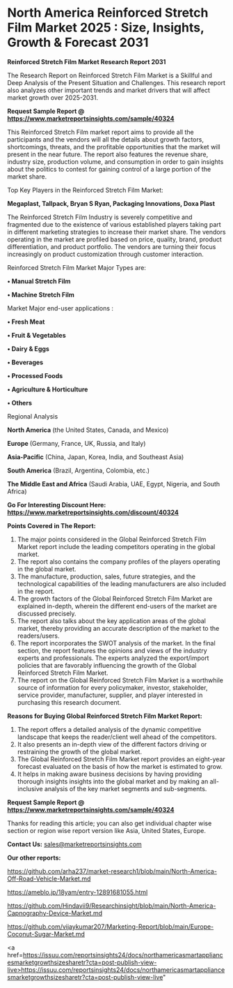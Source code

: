 # North America Reinforced Stretch Film Market 2025 : Size, Insights, Growth & Forecast 2031

<strong>Reinforced Stretch Film Market Research Report 2031</strong>

The Research Report on Reinforced Stretch Film Market is a Skillful and Deep Analysis of the Present Situation and Challenges. This research report also analyzes other important trends and market drivers that will affect market growth over 2025-2031.

<strong>Request Sample Report @ <a href=https://www.marketreportsinsights.com/sample/40324>https://www.marketreportsinsights.com/sample/40324</a></strong>

This Reinforced Stretch Film market report aims to provide all the participants and the vendors will all the details about growth factors, shortcomings, threats, and the profitable opportunities that the market will present in the near future. The report also features the revenue share, industry size, production volume, and consumption in order to gain insights about the politics to contest for gaining control of a large portion of the market share.

Top Key Players in the Reinforced Stretch Film Market:

<strong>Megaplast, Tallpack, Bryan S Ryan, Packaging Innovations, Doxa Plast</strong>

The Reinforced Stretch Film Industry is severely competitive and fragmented due to the existence of various established players taking part in different marketing strategies to increase their market share. The vendors operating in the market are profiled based on price, quality, brand, product differentiation, and product portfolio. The vendors are turning their focus increasingly on product customization through customer interaction.

Reinforced Stretch Film Market Major Types are:

<strong>•  Manual Stretch Film

•  Machine Stretch Film</strong>

Market Major end-user applications :

<strong>•  Fresh Meat

•  Fruit & Vegetables

•  Dairy & Eggs

•  Beverages

•  Processed Foods

•  Agriculture & Horticulture

•  Others</strong>

Regional Analysis

</u><strong><b>North America</b></strong> (the United States, Canada, and Mexico)

<strong><b>Europe </b></strong>(Germany, France, UK, Russia, and Italy)

<strong><b>Asia-Pacific</b></strong> (China, Japan, Korea, India, and Southeast Asia)

<strong><b>South America</b></strong> (Brazil, Argentina, Colombia, etc.)

<strong><b>The Middle East and Africa</b></strong> (Saudi Arabia, UAE, Egypt, Nigeria, and South Africa)

<strong>Go For Interesting Discount Here: <a href=https://www.marketreportsinsights.com/discount/40324>https://www.marketreportsinsights.com/discount/40324</a></strong>

<strong>Points Covered in The Report:</strong>
<ol>
  <li>The major points considered in the Global Reinforced Stretch Film Market report include the leading competitors operating in the global market.</li>
  <li>The report also contains the company profiles of the players operating in the global market.</li>
  <li>The manufacture, production, sales, future strategies, and the technological capabilities of the leading manufacturers are also included in the report.</li>
  <li>The growth factors of the Global Reinforced Stretch Film Market are explained in-depth, wherein the different end-users of the market are discussed precisely.</li>
  <li>The report also talks about the key application areas of the global market, thereby providing an accurate description of the market to the readers/users.</li>
  <li>The report incorporates the SWOT analysis of the market. In the final section, the report features the opinions and views of the industry experts and professionals. The experts analyzed the export/import policies that are favorably influencing the growth of the Global Reinforced Stretch Film Market.</li>
  <li>The report on the Global Reinforced Stretch Film Market is a worthwhile source of information for every policymaker, investor, stakeholder, service provider, manufacturer, supplier, and player interested in purchasing this research document.</li>
</ol>
<strong>Reasons for Buying Global Reinforced Stretch Film Market Report:</strong>

<ol>
  <li>The report offers a detailed analysis of the dynamic competitive landscape that keeps the reader/client well ahead of the competitors.</li>
  <li>It also presents an in-depth view of the different factors driving or restraining the growth of the global market.</li>
  <li>The Global Reinforced Stretch Film Market report provides an eight-year forecast evaluated on the basis of how the market is estimated to grow.</li>
  <li>It helps in making aware business decisions by having providing thorough insights insights into the global market and by making an all-inclusive analysis of the key market segments and sub-segments.</li>
</ol>
<strong>Request Sample Report @ <a href=https://www.marketreportsinsights.com/sample/40324>https://www.marketreportsinsights.com/sample/40324</a></strong>


Thanks for reading this article; you can also get individual chapter wise section or region wise report version like Asia, United States, Europe.

<strong>Contact Us:</strong>
sales@marketreportsinsights.com

<strong>Our other reports:</strong>

<a href=https://github.com/arha237/market-research1/blob/main/North-America-Off-Road-Vehicle-Market.md>https://github.com/arha237/market-research1/blob/main/North-America-Off-Road-Vehicle-Market.md</a>

<a href=https://ameblo.jp/18yam/entry-12891681055.html>https://ameblo.jp/18yam/entry-12891681055.html</a>

<a href=https://github.com/Hindavii9/Researchinsight/blob/main/North-America-Capnography-Device-Market.md>https://github.com/Hindavii9/Researchinsight/blob/main/North-America-Capnography-Device-Market.md</a>

<a href=https://github.com/vijaykumar207/Marketing-Report/blob/main/Europe-Coconut-Sugar-Market.md>https://github.com/vijaykumar207/Marketing-Report/blob/main/Europe-Coconut-Sugar-Market.md</a>

<a href=https://issuu.com/reportsinsights24/docs/northamericasmartappliancesmarketgrowthsizesharetr?cta=post-publish-view-live>https://issuu.com/reportsinsights24/docs/northamericasmartappliancesmarketgrowthsizesharetr?cta=post-publish-view-live</a>"
